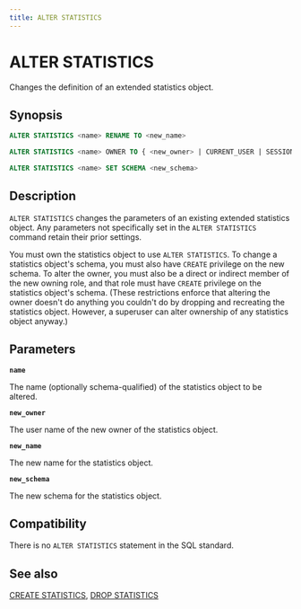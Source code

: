 ```yaml
---
title: ALTER STATISTICS
---
```


# ALTER STATISTICS

Changes the definition of an extended statistics object.

## Synopsis

```sql
ALTER STATISTICS <name> RENAME TO <new_name>

ALTER STATISTICS <name> OWNER TO { <new_owner> | CURRENT_USER | SESSION_USER }

ALTER STATISTICS <name> SET SCHEMA <new_schema>
```

## Description

`ALTER STATISTICS` changes the parameters of an existing extended statistics object. Any parameters not specifically set in the `ALTER STATISTICS` command retain their prior settings.

You must own the statistics object to use `ALTER STATISTICS`. To change a statistics object's schema, you must also have `CREATE` privilege on the new schema. To alter the owner, you must also be a direct or indirect member of the new owning role, and that role must have `CREATE` privilege on the statistics object's schema. (These restrictions enforce that altering the owner doesn't do anything you couldn't do by dropping and recreating the statistics object. However, a superuser can alter ownership of any statistics object anyway.)

## Parameters

**`name`**

The name (optionally schema-qualified) of the statistics object to be altered.

**`new_owner`**

The user name of the new owner of the statistics object.

**`new_name`**

The new name for the statistics object.

**`new_schema`**

The new schema for the statistics object.


## Compatibility

There is no `ALTER STATISTICS` statement in the SQL standard.

## See also

[CREATE STATISTICS](/i18n/zh/docusaurus-plugin-content-docs/current/sql-stmts/sql-stmt-create-statistics.md), [DROP STATISTICS](/i18n/zh/docusaurus-plugin-content-docs/current/sql-stmts/sql-stmt-drop-statistics.md)
